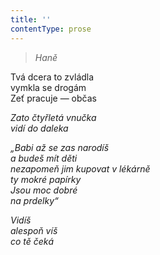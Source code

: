 ```yaml
---
title: ''
contentType: prose
---
```


> 

> _Haně_

Tvá dcera to zvládla  
vymkla se drogám  
Zeť pracuje — občas

_Zato čtyřletá vnučka  
vidí do daleka_

_„Babi až se zas narodíš  
a budeš mít děti  
nezapomeň jim kupovat v lékárně  
ty mokré papírky  
Jsou moc dobré  
na prdelky“_

_Vidíš  
alespoň víš  
co tě čeká_
